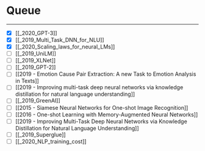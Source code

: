 # Queue
--- 

- [x] [[_2020_GPT-3]]
- [X] [[_2019_Multi_Task_DNN_for_NLU]]
- [X] [[_2020_Scaling_laws_for_neural_LMs]]
- [ ] [[_2019_UniLM]]
- [ ] [[_2019_XLNet]]
- [ ] [[_2019_GPT-2]]
- [ ] [[2019 - Emotion Cause Pair Extraction: A new Task to Emotion Analysis in Texts]]
- [ ] [[2019 - Improving multi-task deep neural
networks via knowledge distillation for natural language understanding]]
- [ ] [[_2019_GreenAI]]
- [ ] [[2015 - Siamese Neural Networks for One-shot Image Recognition]]
- [ ] [[2016 - One-shot Learning with Memory-Augmented Neural Networks]]
- [ ] [[2019 - Improving Multi-Task Deep Neural Networks via Knowledge Distillation for Natural Language Understanding]]
- [ ] [[_2019_Superglue]]
- [ ] [[_2020_NLP_training_cost]]
